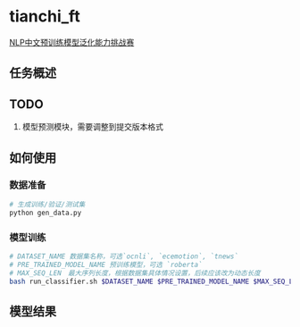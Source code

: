 # tianchi_ft
[NLP中文预训练模型泛化能力挑战赛](https://tianchi.aliyun.com/competition/entrance/531841/information)

## 任务概述

## TODO

1. 模型预测模块，需要调整到提交版本格式

## 如何使用

### 数据准备

```bash
# 生成训练/验证/测试集
python gen_data.py
```

### 模型训练

```bash
# DATASET_NAME 数据集名称，可选`ocnli`, `ecemotion`, `tnews`
# PRE_TRAINED_MODEL_NAME 预训练模型，可选 `roberta`
# MAX_SEQ_LEN　最大序列长度，根据数据集具体情况设置，后续应该改为动态长度
bash run_classifier.sh $DATASET_NAME $PRE_TRAINED_MODEL_NAME $MAX_SEQ_LEN
```

## 模型结果

